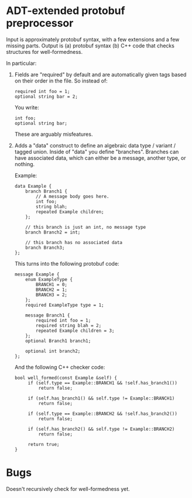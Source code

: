 # ADT-extended protobuf preprocessor

Input is approximately protobuf syntax, with a few extensions and a few missing
parts. Output is (a) protobuf syntax (b) C++ code that checks structures for
well-formedness.

In particular:

1. Fields are "required" by default and are automatically given tags based on
   their order in the file. So instead of:

       required int foo = 1;
       optional string bar = 2;

   You write:

       int foo;
       optional string bar;

   These are arguably misfeatures.

2. Adds a "data" construct to define an algebraic data type / variant / tagged
   union. Inside of "data" you define "branches". Branches can have associated
   data, which can either be a message, another type, or nothing.

   Example:

       data Example {
           branch Branch1 {
               // A message body goes here.
               int foo;
               string blah;
               repeated Example children;
           };

           // this branch is just an int, no message type
           branch Branch2 = int;

           // this branch has no associated data
           branch Branch3;
       };

   This turns into the following protobuf code:

       message Example {
           enum ExampleType {
               BRANCH1 = 0;
               BRANCH2 = 1;
               BRANCH3 = 2;
           };
           required ExampleType type = 1;

           message Branch1 {
               required int foo = 1;
               required string blah = 2;
               repeated Example children = 3;
           };
           optional Branch1 branch1;

           optional int branch2;
       };

   And the following C++ checker code:

       bool well_formed(const Example &self) {
            if (self.type == Example::BRANCH1 && !self.has_branch1())
                return false;

            if (self.has_branch1() && self.type != Example::BRANCH1)
                return false;

            if (self.type == Example::BRANCH2 && !self.has_branch2())
                return false;

            if (self.has_branch2() && self.type != Example::BRANCH2)
                return false;

            return true;
       }

# Bugs

Doesn't recursively check for well-formedness yet.
